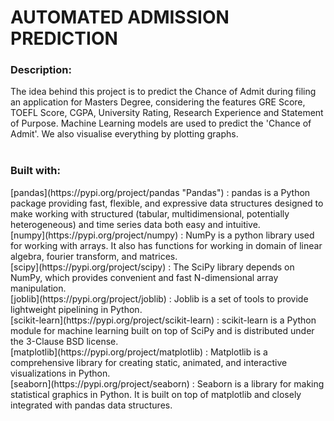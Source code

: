 <h1>AUTOMATED ADMISSION PREDICTION</h1>
<h3>Description:</h3>
The idea behind this project is to predict the Chance of Admit during filing an application for Masters Degree, considering the features GRE Score, TOEFL Score, CGPA, University Rating, Research Experience and Statement of Purpose. Machine Learning models are used to predict the 'Chance of Admit'. We also visualise everything by plotting graphs.</br></br>
<h3>Built with:</h3>
[pandas](https://pypi.org/project/pandas "Pandas") : pandas is a Python package providing fast, flexible, and expressive data structures designed to make working with structured (tabular, multidimensional, potentially heterogeneous) and time series data both easy and intuitive. </br>
[numpy](https://pypi.org/project/numpy) : NumPy is a python library used for working with arrays. It also has functions for working in domain of linear algebra, fourier transform, and matrices.</br>
[scipy](https://pypi.org/project/scipy) : The SciPy library depends on NumPy, which provides convenient and fast N-dimensional array manipulation.</br>
[joblib](https://pypi.org/project/joblib) : Joblib is a set of tools to provide lightweight pipelining in Python. </br>
[scikit-learn](https://pypi.org/project/scikit-learn) : scikit-learn is a Python module for machine learning built on top of SciPy and is distributed under the 3-Clause BSD license.</br>
[matplotlib](https://pypi.org/project/matplotlib) : Matplotlib is a comprehensive library for creating static, animated, and interactive visualizations in Python.</br>
[seaborn](https://pypi.org/project/seaborn) : Seaborn is a library for making statistical graphics in Python. It is built on top of matplotlib and closely integrated with pandas data structures.</br>

